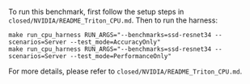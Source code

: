 To run this benchmark, first follow the setup steps in `closed/NVIDIA/README_Triton_CPU.md`. Then to run the harness:

```
make run_cpu_harness RUN_ARGS="--benchmarks=ssd-resnet34 --scenarios=Server --test_mode=AccuracyOnly"
make run_cpu_harness RUN_ARGS="--benchmarks=ssd-resnet34 --scenarios=Server --test_mode=PerformanceOnly"
```

For more details, please refer to `closed/NVIDIA/README_Triton_CPU.md`.